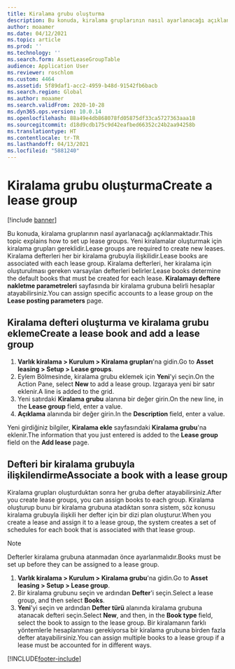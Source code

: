 ```yaml
---
title: Kiralama grubu oluşturma
description: Bu konuda, kiralama gruplarının nasıl ayarlanacağı açıklanmaktadır. Yeni kiralamalar oluşturmak için kiralama grupları gereklidir.
author: moaamer
ms.date: 04/12/2021
ms.topic: article
ms.prod: ''
ms.technology: ''
ms.search.form: AssetLeaseGroupTable
audience: Application User
ms.reviewer: roschlom
ms.custom: 4464
ms.assetid: 5f89daf1-acc2-4959-b48d-91542fb6bacb
ms.search.region: Global
ms.author: moaamer
ms.search.validFrom: 2020-10-28
ms.dyn365.ops.version: 10.0.14
ms.openlocfilehash: 88a49e4db868078fd05875df33ca5727363aaa18
ms.sourcegitcommit: d18d9cdb175c9d42eafbed66352c24b2aa94258b
ms.translationtype: HT
ms.contentlocale: tr-TR
ms.lasthandoff: 04/13/2021
ms.locfileid: "5881240"
---
```

# <a name="create-a-lease-group"></a><span data-ttu-id="23289-104">Kiralama grubu oluşturma</span><span class="sxs-lookup"><span data-stu-id="23289-104">Create a lease group</span></span>

[!include [banner](../includes/banner.md)]

<span data-ttu-id="23289-105">Bu konuda, kiralama gruplarının nasıl ayarlanacağı açıklanmaktadır.</span><span class="sxs-lookup"><span data-stu-id="23289-105">This topic explains how to set up lease groups.</span></span> <span data-ttu-id="23289-106">Yeni kiralamalar oluşturmak için kiralama grupları gereklidir.</span><span class="sxs-lookup"><span data-stu-id="23289-106">Lease groups are required to create new leases.</span></span> <span data-ttu-id="23289-107">Kiralama defterleri her bir kiralama grubuyla ilişkilidir.</span><span class="sxs-lookup"><span data-stu-id="23289-107">Lease books are associated with each lease group.</span></span> <span data-ttu-id="23289-108">Kiralama defterleri, her kiralama için oluşturulması gereken varsayılan defterleri belirler.</span><span class="sxs-lookup"><span data-stu-id="23289-108">Lease books determine the default books that must be created for each lease.</span></span> <span data-ttu-id="23289-109">**Kiralamayı deftere nakletme parametreleri** sayfasında bir kiralama grubuna belirli hesaplar atayabilirsiniz.</span><span class="sxs-lookup"><span data-stu-id="23289-109">You can assign specific accounts to a lease group on the **Lease posting parameters** page.</span></span>

## <a name="create-a-lease-book-and-add-a-lease-group"></a><span data-ttu-id="23289-110">Kiralama defteri oluşturma ve kiralama grubu ekleme</span><span class="sxs-lookup"><span data-stu-id="23289-110">Create a lease book and add a lease group</span></span>

1. <span data-ttu-id="23289-111">**Varlık kiralama \> Kurulum \> Kiralama grupları**'na gidin.</span><span class="sxs-lookup"><span data-stu-id="23289-111">Go to **Asset leasing \> Setup \> Lease groups**.</span></span>
2. <span data-ttu-id="23289-112">Eylem Bölmesinde, kiralama grubu eklemek için **Yeni**'yi seçin.</span><span class="sxs-lookup"><span data-stu-id="23289-112">On the Action Pane, select **New** to add a lease group.</span></span> <span data-ttu-id="23289-113">Izgaraya yeni bir satır eklenir.</span><span class="sxs-lookup"><span data-stu-id="23289-113">A line is added to the grid.</span></span>
3. <span data-ttu-id="23289-114">Yeni satırdaki **Kiralama grubu** alanına bir değer girin.</span><span class="sxs-lookup"><span data-stu-id="23289-114">On the new line, in the **Lease group** field, enter a value.</span></span>
4. <span data-ttu-id="23289-115">**Açıklama** alanında bir değer girin.</span><span class="sxs-lookup"><span data-stu-id="23289-115">In the **Description** field, enter a value.</span></span>

<span data-ttu-id="23289-116">Yeni girdiğiniz bilgiler, **Kiralama ekle** sayfasındaki **Kiralama grubu**'na eklenir.</span><span class="sxs-lookup"><span data-stu-id="23289-116">The information that you just entered is added to the **Lease group** field on the **Add lease** page.</span></span>

## <a name="associate-a-book-with-a-lease-group"></a><span data-ttu-id="23289-117">Defteri bir kiralama grubuyla ilişkilendirme</span><span class="sxs-lookup"><span data-stu-id="23289-117">Associate a book with a lease group</span></span>

<span data-ttu-id="23289-118">Kiralama grupları oluşturduktan sonra her gruba defter atayabilirsiniz.</span><span class="sxs-lookup"><span data-stu-id="23289-118">After you create lease groups, you can assign books to each group.</span></span> <span data-ttu-id="23289-119">Kiralama oluşturup bunu bir kiralama grubuna atadıktan sonra sistem, söz konusu kiralama grubuyla ilişkili her defter için bir dizi plan oluşturur.</span><span class="sxs-lookup"><span data-stu-id="23289-119">When you create a lease and assign it to a lease group, the system creates a set of schedules for each book that is associated with that lease group.</span></span>

> [!NOTE]
> <span data-ttu-id="23289-120">Defterler kiralama grubuna atanmadan önce ayarlanmalıdır.</span><span class="sxs-lookup"><span data-stu-id="23289-120">Books must be set up before they can be assigned to a lease group.</span></span>

1. <span data-ttu-id="23289-121">**Varlık kiralama \> Kurulum \> Kiralama grubu**'na gidin.</span><span class="sxs-lookup"><span data-stu-id="23289-121">Go to **Asset leasing \> Setup \> Lease group**.</span></span>
2. <span data-ttu-id="23289-122">Bir kiralama grubunu seçin ve ardından **Defter**'i seçin.</span><span class="sxs-lookup"><span data-stu-id="23289-122">Select a lease group, and then select **Books**.</span></span>
3. <span data-ttu-id="23289-123">**Yeni**'yi seçin ve ardından **Defter türü** alanında kiralama grubuna atanacak defteri seçin.</span><span class="sxs-lookup"><span data-stu-id="23289-123">Select **New**, and then, in the **Book type** field, select the book to assign to the lease group.</span></span> <span data-ttu-id="23289-124">Bir kiralamanın farklı yöntemlerle hesaplanması gerekiyorsa bir kiralama grubuna birden fazla defter atayabilirsiniz.</span><span class="sxs-lookup"><span data-stu-id="23289-124">You can assign multiple books to a lease group if a lease must be accounted for in different ways.</span></span>


[!INCLUDE[footer-include](../../includes/footer-banner.md)]
